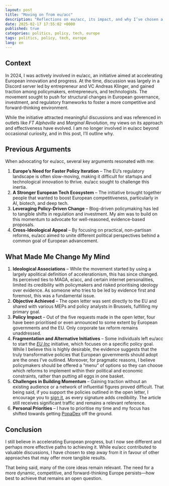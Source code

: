 ```yaml
---
layout: post
title: "Moving on from eu/acc"
description: "Reflections on eu/acc, its impact, and why I’ve chosen a different path for accelerating European progress."
date: 2025-02-17 17:55:02 +0000
published: true
categories: politics, policy, tech, europe
tags: politics, policy, tech, europe
lang: en
---
```


## Context

In 2024, I was actively involved in eu/acc, an initiative aimed at accelerating European innovation and progress. At the time, discussion was largely in a Discord server led by entrepreneur and VC Andreas Klinger, and gained traction among policymakers, entrepreneurs, and technologists. The movement sought to push for structural changes in European governance, investment, and regulatory frameworks to foster a more competitive and forward-thinking environment. 

While the initiative attracted meaningful discussions and was referenced in outlets like *FT Alphaville* and *Marginal Revolution*, my views on its approach and effectiveness have evolved. I am no longer involved in eu/acc beyond occasional curiosity, and in this post, I’ll outline why.

## Previous Arguments

When advocating for eu/acc, several key arguments resonated with me:

1. **Europe’s Need for Faster Policy Iteration** – The EU’s regulatory landscape is often slow-moving, making it difficult for startups and technological innovation to thrive. eu/acc sought to challenge this inertia.
2. **A Stronger European Tech Ecosystem** – The initiative brought together people that wanted to boost European competitiveness, particularly in AI, biotech, and deep tech.
3. **Leveraging Policy-Driven Change** – Blog-driven policymaking has led to tangible shifts in regulation and investment. My aim was to build on this momentum to advocate for well-reasoned, evidence-based proposals.
4. **Cross-Ideological Appeal** – By focusing on practical, non-partisan reforms, eu/acc aimed to unite different political perspectives behind a common goal of European advancement.

## What Made Me Change My Mind


1. **Ideological Associations** – While the movement started by using a largely apolitical definition of accelerationism, this has since changed. Its perceived ties to MAGA, e/acc, and certain internet personalities, limited its credibility with policymakers and risked prioritising ideology over evidence. As someone who tries to be led by evidence first and foremost, this was a fundamental issue.
2. **Objective Achieved** – The open letter was sent directly to the EU and shared with various MEPs and policy analysts in Brussels, fulfilling my primary goal.
3. **Policy Impact** – Out of the five requests made in the open letter, four have been prioritised or even announced to some extent by European governments and the EU. Only corporate tax reform remains unaddressed.
4. **Fragmentation and Alternative Initiatives** – Some individuals left eu/acc to start the [*EU Inc*](https://www.eu-inc.org/) initiative, which focuses on a specific policy goal. While I believe this is highly desirable, the evidence suggests that the truly transformative policies that European governments should adopt are the ones I’ve outlined. Moreover, for pragmatic reasons, I believe policymakers should be offered a “menu” of options so they can choose which reforms to implement within their political and economic constraints, rather than putting all eggs in one basket.
5. **Challenges in Building Momentum** – Gaining traction without an existing audience or a network of influential figures proved difficult. That being said, if you support the policies outlined in the open letter, I encourage you to [sign it](/european-accelerationism-open-letter-eu-acc.markdown), as every signature adds credibility. The article still receives significant traffic and remains a relevant reference.
6. **Personal Priorities** – I have to prioritise my time and my focus has shifted towards getting [PopaDex](https://popadex.com) off the ground.

## Conclusion

I still believe in accelerating European progress, but I now see different and perhaps more effective paths to achieving it. While eu/acc contributed to valuable discussions, I have chosen to step away from it in favour of other approaches that may offer more tangible results. 

That being said, many of the core ideas remain relevant. The need for a more dynamic, competitive, and forward-thinking Europe persists—how best to achieve that remains an open question.
